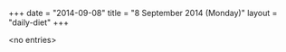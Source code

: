 +++
date = "2014-09-08"
title = "8 September 2014 (Monday)"
layout = "daily-diet"
+++

\<no entries\>